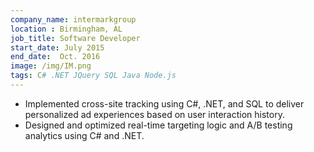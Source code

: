 ```yaml
---
company_name: intermarkgroup
location : Birmingham, AL
job_title: Software Developer
start_date: July 2015
end_date:  Oct. 2016
image: /img/IM.png
tags: C# .NET JQuery SQL Java Node.js 
---
```


- Implemented cross-site tracking using C#, .NET, and SQL to deliver personalized ad experiences based on user interaction history.
- Designed and optimized real-time targeting logic and A/B testing analytics using C# and .NET.